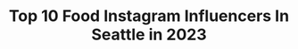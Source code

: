 ---
title: Top 10 Food Instagram Influencers In Seattle in 2023
description: >-
  Find top food Instagram influencers in Seattle in 2023. Most popular hashtags: #seattlefood #seattlefoodie #foodie.
platform: Instagram
hits: 92
text_top: See the best Instagram influencers on inBeat.
text_bottom: inBeat aggregates 92 Instagram influencers like this in Seattle, United States for you to work with.
profiles:
  - username: "seattle.grub"
    fullname: >-
      MAKENA | SEATTLE FOODIE
    bio: >-
      ➪ Eating through Seattle, one bite at a time ➪ All food is eaten my me ➪ 💌 makena.yee@gmail.com | LETS COLLAB! ➪ UW 💜💛
    location: "United States"
    followers: 3319
    engagement: 839
    commentsToLikes: 0.199370
    id: ck6u9bac7wjro0j714lua0icy
    verified: false
    hashtags: "#grubseattle, #ilovefood, #bestfoodinseattle, #foodblogger"
  - username: "heliotropearchitects"
    fullname: >-
      Heliotrope Architects
    bio: >-
      Heliotrope designs smart, contemporary works of architecture that transcend style and trend.
    location: "United States"
    followers: 8189
    engagement: 406
    commentsToLikes: 0.020901
    id: ck5q4bxnloib50i112o81cltg
    verified: false
    hashtags: "#wegotthisseattle, #unfailinggoods, #seattle, #cookinginacrisis"
  - username: "seattlefoodieadventure"
    fullname: >-
      Seattle Food 🍔🍲🍕 | Dumplings 🥟
    bio: >-
      Steven Ducky🍝| Seattle Food, Travel, & Beyond! 📺📻📰 Featured: @beardfoundation @seahawks I ❤ Food More Than People. 🏙💧Seattleite 25+ Years. 🍔🍕🥞🍣🍦🍩🥡
    location: "United States"
    followers: 97154
    engagement: 575
    commentsToLikes: 0.050065
    id: ck14glyy15vih0i19nxwspfqr
    verified: false
    hashtags: "#seattleliving, #dinner, #love, #thrillist"
  - username: "seattle_bites"
    fullname: >-
      Seattle Bites
    bio: >-
      Seattle food enthusiast 🍜 2017 Zagat Foodie Award Winner Marketing & Branding @sujiskorean 💌 hello@seattle-bites.com
    location: "United States"
    followers: 23450
    engagement: 216
    commentsToLikes: 0.050902
    id: ck0tw1r0wdnbx0i194fyu1xd9
    verified: false
    hashtags: "#seattlebites, #quarantinelife, #stayhome, #notsponsored"
  - username: "seattle_flavouricious"
    fullname: >-
      Seattle Food | Flavouricious
    bio: >-
      📍Seattle Food 🍳🍔🥓🧀🌶 💡Storytelling + content creation📸 📲Download the app for food discounts!
    location: "United States"
    followers: 23284
    engagement: 114
    commentsToLikes: 0.018124
    id: ck0vz5zkq7h6t0i19kjtt08zh
    verified: false
    hashtags: ""
  - username: "everydaystella_"
    fullname: >-
      Stella 💫 WW Ambassador
    bio: >-
      #seattleblogger Food and Health @cyclebarredmondtc Ambassador ⭐️ 1st CLASS FREE use code CBSTELLA stellaskitchensecrets.com Recipes ⬇️
    location: "United States"
    followers: 59779
    engagement: 101
    commentsToLikes: 0.035534
    id: ck5zm4usblwm10i146uc02vao
    verified: false
    hashtags: "#smartpoints, #wwsmartpoints, #wwambassador, #wwsmartpoint"
  - username: "seattle.food.diva"
    fullname: >-
      Ms. Roe || Seattle Food
    bio: >-
      ❣️Hi y’all-just pure gluttony 😋 💁🏼‍♀️Lil diva w/a big heart ⁣& appetite 🍟Sharing food + a dab of beauty 💋 💌Let’s be friends || collab || meet up & eat
    location: "United States"
    followers: 15836
    engagement: 1296
    commentsToLikes: 0.337001
    id: ck5cgzerypu2t0i11on4tdals
    verified: false
    hashtags: "#foodies, #foodgrams, #yum, #seattlefooddiva"
  - username: "minnieecravings"
    fullname: >-
      MINNIE | SEATTLE FOOD LOVER🥢
    bio: >-
      Take a seat. Grab a bite. Life is so delicious! 🍸Seattle, WA 🍻Minnieecravings@gmail.com 🥂Yelp Elite
    location: "United States"
    followers: 3211
    engagement: 1177
    commentsToLikes: 0.146007
    id: ck5hdr08iox060i11jwdge3oe
    verified: false
    hashtags: "#stephaniesoo, #blackouttuesday, #blackout, #homemade"
  - username: "seattlefoodscapades"
    fullname: >-
      Seattle Food 🥑 🌯🍩🍔
    bio: >-
      ✖️ Best Food, Coffee & Spots to try in #Seattle ✖️ Honest Restaurant Reviews ✖️ 📩 taylor@thetaylorwynn.com🌲 🌯 🌮
    location: "United States"
    followers: 17722
    engagement: 694
    commentsToLikes: 0.017907
    id: ck5cgz9bgptpt0i11urgtcqh5
    verified: false
    hashtags: "#seattlefoodblogger, #seattlefoodblog, #firstverifiedfruit, #passtherave"
  - username: "monybseattle"
    fullname: >-
      Monica | Seattle Food + More
    bio: >-
      🎙️ Co-host @seattlefoodiepodcast 📝 Community Leader @bestfoodseattle 📩 Collabs, tastings, partnerships
    location: "United States"
    followers: 7959
    engagement: 403
    commentsToLikes: 0.215591
    id: ck5c66xbj4uma0i11of9h6k3i
    verified: false
    hashtags: "#blackownedbusiness, #seattlefoodiepodcast, #notacouple, #askingforafriend"
---